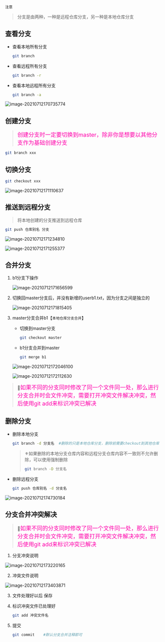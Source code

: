 `注意`

>   分支是由两种，一种是远程仓库分支，另一种是本地仓库分支

## 查看分支

*   查看本地所有分支

    ```bash
    git branch
    ```

*   查看远程所有分支

    ```bash
    git branch -r
    ```

*   查看本地远程所有分支

    ```bash
    git branch -a
    ```

![image-20210712170735774](第三章-分支.assets/image-20210712170735774.png)



## 创建分支

>   <font color=ff00aa size=4>创建分支时一定要切换到master，除非你是想要以其他分支作为基础创建分支</font>

```bash
git branch xxx
```



## 切换分支

```bash
git checkout xxx
```

![image-20210712171110637](第三章-分支.assets/image-20210712171110637.png)



## 推送到远程分支

>   将本地创建的分支推送到远程仓库

```bash
git push 仓库别名 分支
```

![image-20210712171234810](第三章-分支.assets/image-20210712171234810.png)

![image-20210712171255377](第三章-分支.assets/image-20210712171255377.png)



## 合并分支

1.  b1分支下操作

    ![image-20210712171656599](第三章-分支.assets/image-20210712171656599.png)

2.  切换回master分支后，并没有新增的userb1.txt，因为分支之间是独立的

    ![image-20210712171815405](第三章-分支.assets/image-20210712171815405.png)

3.  master分支合并b1【`本地仓库分支合并`】

    *   切换到master分支

        ```bash
        git checkout master
        ```

    *   b1分支合并到master

        ```bash
        git merge b1
        ```

    ![image-20210712172046100](第三章-分支.assets/image-20210712172046100.png)

    ![image-20210712172112630](第三章-分支.assets/image-20210712172112630.png)



>   :fox_face:<font color=ff00aa size=4>如果不同的分支同时修改了同一个文件同一处，那么进行分支合并时会文件冲突，需要打开冲突文件解决冲突，然后使用git add来标识冲突已解决</font>



## 删除分支

*   删除本地分支

    ```bash
    git branch -d 分支名  #删除的只是本地仓库分支，删除前需要checkout到其他仓库
    ```

    >   :fleur_de_lis:如果删除的本地分支仓库内容和远程分支仓库内容不一致则不允许删除，可以使用强制删除
    >
    >   ```bash
    >   git branch -D 分支名
    >   ```

*   删除远程分支

    ```bash
    git push 仓库别名 -d 分支名
    ```

![image-20210712174730184](第三章-分支.assets/image-20210712174730184.png)

## 分支合并冲突解决

>   :fox_face:<font color=ff00aa size=4>如果不同的分支同时修改了同一个文件同一处，那么进行分支合并时会文件冲突，需要打开冲突文件解决冲突，然后使用git add来标识冲突已解决</font>

1.  分支冲突说明

![image-20210712173220165](第三章-分支.assets/image-20210712173220165.png)

2.  冲突文件说明

![image-20210712173403871](第三章-分支.assets/image-20210712173403871.png)

3.  文件处理好以后 保存

4.  标识冲突文件已处理好

    ```bash
    git add 冲突文件名
    ```

5.  提交

    ```bash
    git commit    #默认分支合并注释即可
    ```

    